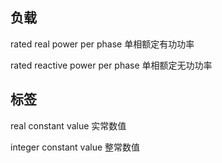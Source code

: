 ## 负载
rated real power per phase  单相额定有功功率

rated reactive power per phase  单相额定无功功率

## 标签
real constant value 实常数值

integer constant value 整常数值
